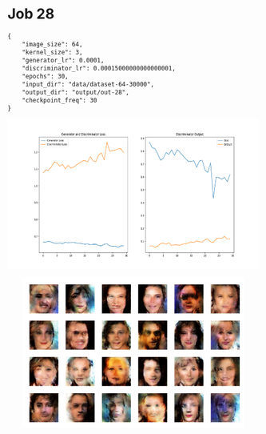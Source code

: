 
Job 28
======


```
{
    "image_size": 64,
    "kernel_size": 3,
    "generator_lr": 0.0001,
    "discriminator_lr": 0.00015000000000000001,
    "epochs": 30,
    "input_dir": "data/dataset-64-30000",
    "output_dir": "output/out-28",
    "checkpoint_freq": 30
}
```  
<p align="center">
    <img src="images/plot28.png" height="300"/>
</p>  
<p align="center">
    <img src="images/output28.png" height="300"/>
</p>